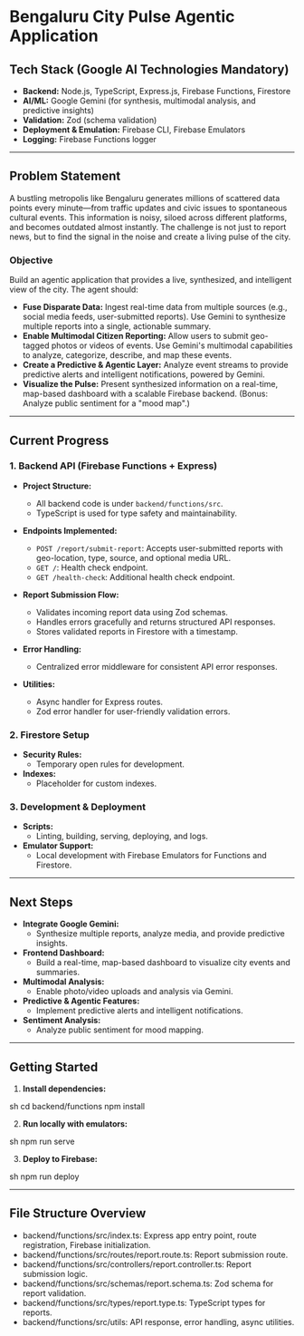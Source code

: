 # Bengaluru City Pulse Agentic Application

## Tech Stack (Google AI Technologies Mandatory)

- **Backend:** Node.js, TypeScript, Express.js, Firebase Functions, Firestore  
- **AI/ML:** Google Gemini (for synthesis, multimodal analysis, and predictive insights)  
- **Validation:** Zod (schema validation)  
- **Deployment & Emulation:** Firebase CLI, Firebase Emulators  
- **Logging:** Firebase Functions logger

---

## Problem Statement

A bustling metropolis like Bengaluru generates millions of scattered data points every minute—from traffic updates and civic issues to spontaneous cultural events. This information is noisy, siloed across different platforms, and becomes outdated almost instantly. The challenge is not just to report news, but to find the signal in the noise and create a living pulse of the city.

### Objective

Build an agentic application that provides a live, synthesized, and intelligent view of the city. The agent should:

- **Fuse Disparate Data:** Ingest real-time data from multiple sources (e.g., social media feeds, user-submitted reports). Use Gemini to synthesize multiple reports into a single, actionable summary.
- **Enable Multimodal Citizen Reporting:** Allow users to submit geo-tagged photos or videos of events. Use Gemini's multimodal capabilities to analyze, categorize, describe, and map these events.
- **Create a Predictive & Agentic Layer:** Analyze event streams to provide predictive alerts and intelligent notifications, powered by Gemini.
- **Visualize the Pulse:** Present synthesized information on a real-time, map-based dashboard with a scalable Firebase backend. (Bonus: Analyze public sentiment for a "mood map".)

---

## Current Progress

### 1. **Backend API (Firebase Functions + Express)**

- **Project Structure:**  
  - All backend code is under `backend/functions/src`.  
  - TypeScript is used for type safety and maintainability.

- **Endpoints Implemented:**  
  - `POST /report/submit-report`: Accepts user-submitted reports with geo-location, type, source, and optional media URL.  
  - `GET /`: Health check endpoint.  
  - `GET /health-check`: Additional health check endpoint.

- **Report Submission Flow:**  
  - Validates incoming report data using Zod schemas.  
  - Handles errors gracefully and returns structured API responses.  
  - Stores validated reports in Firestore with a timestamp.

- **Error Handling:**  
  - Centralized error middleware for consistent API error responses.

- **Utilities:**  
  - Async handler for Express routes.  
  - Zod error handler for user-friendly validation errors.

### 2. **Firestore Setup**

- **Security Rules:**  
  - Temporary open rules for development.
- **Indexes:**  
  - Placeholder for custom indexes.

### 3. **Development & Deployment**

- **Scripts:**  
  - Linting, building, serving, deploying, and logs.
- **Emulator Support:**  
  - Local development with Firebase Emulators for Functions and Firestore.

---

## Next Steps

- **Integrate Google Gemini:**  
  - Synthesize multiple reports, analyze media, and provide predictive insights.
- **Frontend Dashboard:**  
  - Build a real-time, map-based dashboard to visualize city events and summaries.
- **Multimodal Analysis:**  
  - Enable photo/video uploads and analysis via Gemini.
- **Predictive & Agentic Features:**  
  - Implement predictive alerts and intelligent notifications.
- **Sentiment Analysis:**  
  - Analyze public sentiment for mood mapping.

---

## Getting Started

1. **Install dependencies:**
   
sh
   cd backend/functions
   npm install


2. **Run locally with emulators:**
   
sh
   npm run serve


3. **Deploy to Firebase:**
   
sh
   npm run deploy


---

## File Structure Overview

- backend/functions/src/index.ts: Express app entry point, route registration, Firebase initialization.
- backend/functions/src/routes/report.route.ts: Report submission route.
- backend/functions/src/controllers/report.controller.ts: Report submission logic.
- backend/functions/src/schemas/report.schema.ts: Zod schema for report validation.
- backend/functions/src/types/report.type.ts: TypeScript types for reports.
- backend/functions/src/utils: API response, error handling, async utilities.

